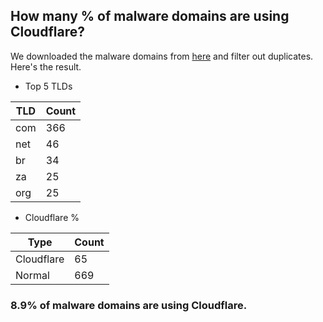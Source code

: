 ## How many % of malware domains are using Cloudflare?


We downloaded the malware domains from [here](https://urlhaus.abuse.ch) and filter out duplicates.
Here's the result.


[//]: # (start replacement)


- Top 5 TLDs

| TLD | Count |
| --- | --- |
| com | 366 |
| net | 46 |
| br | 34 |
| za | 25 |
| org | 25 |


- Cloudflare %

| Type | Count |
| --- | --- |
| Cloudflare | 65 |
| Normal | 669 |


### 8.9% of malware domains are using Cloudflare.